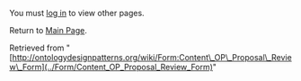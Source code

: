 You must [log in](http://ontologydesignpatterns.org/wiki/index.php?title=Special:UserLogin&returnto=Form:Content_OP_Proposal_Review_Form "Special:UserLogin") to view other pages.



Return to [Main Page](../Main_Page "Main Page").



Retrieved from "[http://ontologydesignpatterns.org/wiki/Form:Content\_OP\_Proposal\_Review\_Form](../Form/Content_OP_Proposal_Review_Form)"